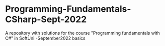 # Programming-Fundamentals-CSharp-Sept-2022
A repository with solutions for the course "Programming fundamentals with C#" in SoftUni -September2022
basics